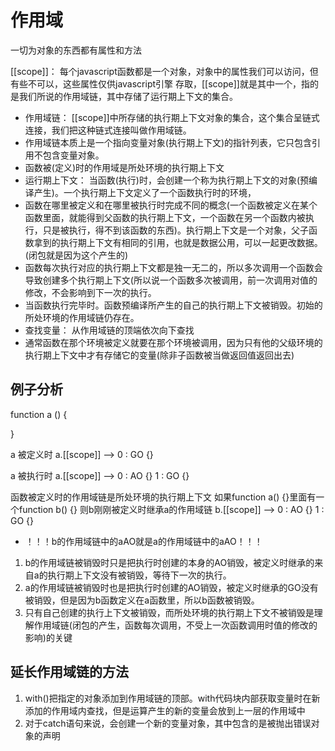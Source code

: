 # 作用域

一切为对象的东西都有属性和方法

[[scope]]： 每个javascript函数都是一个对象，对象中的属性我们可以访问，但有些不可以，这些属性仅供javascript引擎
存取，[[scope]]就是其中一个，指的是我们所说的作用域链，其中存储了运行期上下文的集合。

* 作用域链： [[scope]]中所存储的执行期上下文对象的集合，这个集合呈链式连接，我们把这种链式连接叫做作用域链。
* 作用域链本质上是一个指向变量对象(执行期上下文)的指针列表，它只包含引用不包含变量对象。
* 函数被(定义)时的作用域是所处环境的执行期上下文
* 运行期上下文： 当函数(执行)时，会创建一个称为执行期上下文的对象(预编译产生)。一个执行期上下文定义了一个函数执行时的环境，
* 函数在哪里被定义和在哪里被执行时完成不同的概念(一个函数被定义在某个函数里面，就能得到父函数的执行期上下文，一个函数在另一个函数内被执行，只是被执行，得不到该函数的东西)。执行期上下文是一个对象，父子函数拿到的执行期上下文有相同的引用，也就是数据公用，可以一起更改数据。(闭包就是因为这个产生的)
* 函数每次执行对应的执行期上下文都是独一无二的，所以多次调用一个函数会导致创建多个执行期上下文(所以说一个函数多次被调用，前一次调用对值的修改，不会影响到下一次的执行。
* 当函数执行完毕时。函数预编译所产生的自己的执行期上下文被销毁。初始的所处环境的作用域链仍存在。
* 查找变量： 从作用域链的顶端依次向下查找
* 通常函数在那个环境被定义就要在那个环境被调用，因为只有他的父级环境的执行期上下文中才有存储它的变量(除非子函数被当做返回值返回出去)

## 例子分析

function a () {

}

a 被定义时 a.[[scope]] --> 0 : GO {}

a 被执行时 a.[[scope]] --> 0 : AO {}
                        1 : GO {}

函数被定义时的作用域链是所处环境的执行期上下文
如果function a() {}里面有一个function b() {}
则b刚刚被定义时继承a的作用域链    b.[[scope]] --> 0 : AO {}
                                               1 : GO {}

* ！！！b的作用域链中的aAO就是a的作用域链中的aAO！！！

1. b的作用域链被销毁时只是把执行时创建的本身的AO销毁，被定义时继承的来自a的执行期上下文没有被销毁，等待下一次的执行。
2. a的作用域链被销毁时也是把执行时创建的AO销毁，被定义时继承的GO没有被销毁，但是因为b函数定义在a函数里，所以b函数被销毁。
3. 只有自己创建的执行上下文被销毁，而所处环境的执行期上下文不被销毁是理解作用域链(闭包的产生，函数每次调用，不受上一次函数调用时值的修改的影响)的关键

## 延长作用域链的方法

1. with()把指定的对象添加到作用域链的顶部。with代码块内部获取变量时在新添加的作用域内查找，但是运算产生的新的变量会放到上一层的作用域中
2. 对于catch语句来说，会创建一个新的变量对象，其中包含的是被抛出错误对象的声明